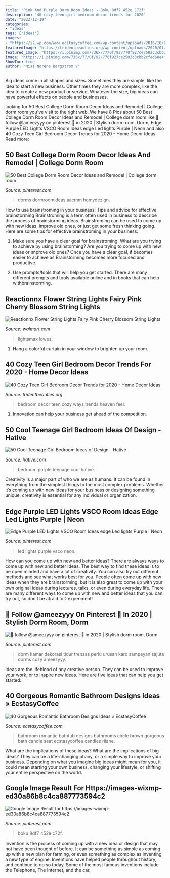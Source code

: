 ```yaml
---
title: "Pink And Purple Dorm Room Ideas ~ Boku 8df7 452e C72f"
description: "40 cozy teen girl bedroom decor trends for 2020"
date: "2022-12-19"
categories:
- "ideas"
tags: ["ideas"]
images:
- "https://i2.wp.com/www.ecstasycoffee.com/wp-content/uploads/2016/10/Beautiful-Circle-Bathtub-with-Brown-Seat.jpg?resize=673%2C900"
featuredImage: "https://tridentbeauties.org/wp-content/uploads/2020/01/cozy-teen-girl-bedroom-decor-trends-for-2020-awesome-77-ways-to-make-your-bedroom-feel-like-heaven-34-in-2020-of-cozy-teen-girl-bedroom-decor-trends-for-2020.jpg"
featured_image: "https://i.pinimg.com/736x/77/0f/92/770f927ce2502c3cbb2cfed68e4fae11.jpg"
image: "https://i.pinimg.com/736x/77/0f/92/770f927ce2502c3cbb2cfed68e4fae11.jpg"
ShowToc: true
author: "Miss Norene Bergstrom V"
---
```



Big ideas come in all shapes and sizes. Sometimes they are simple, like the idea to start a new business. Other times they are more complex, like the idea to create a new product or service. Whatever the size, big ideas can have powerful effects on people and businesses.

	

		
looking for 50 Best College Dorm Room Decor Ideas and Remodel | College dorm room you've visit to the right web. We have 8 Pics about 50 Best College Dorm Room Decor Ideas and Remodel | College dorm room like 🦋 follow @ameezyyy on pinterest 🦋 in 2020 | Stylish dorm room, Dorm, Edge Purple LED Lights VSCO Room Ideas edge Led lights Purple | Neon and also 40 Cozy Teen Girl Bedroom Decor Trends for 2020 - Home Decor Ideas. Read more:
		
    
## 50 Best College Dorm Room Decor Ideas And Remodel | College Dorm Room

<img loading=lazy src="https://i.pinimg.com/736x/77/0f/92/770f927ce2502c3cbb2cfed68e4fae11.jpg" onerror="this.onerror=null;this.src='https://tse2.mm.bing.net/th?id=OIP.CfLhlepSyN6B2FLk0mXeSgHaJ3&amp;pid=15.1';" alt="50 Best College Dorm Room Decor Ideas and Remodel | College dorm room">

_Source: pinterest.com_

>dorms dormroomideas aacmm homydezign. 

	

How to use brainstroming in your business: Tips and advice for effective brainstorming
Brainstroming is a term often used in business to describe the process of brainstorming ideas. Brainstroming can be used to come up with new ideas, improve old ones, or just get some fresh thinking going. Here are some tips for effective brainstroming in your business: 
1. Make sure you have a clear goal for brainstroming. What are you trying to achieve by using brainstorming? Are you trying to come up with new ideas or improve old ones? Once you have a clear goal, it becomes easier to achieve as Brainstorming becomes more focused and productive. 

2. Use prompts/tools that will help you get started. There are many different prompts and tools available online and in books that can help withbrainstorming.

    
## Reactionnx Flower String Lights Fairy Pink Cherry Blossom String Lights

<img loading=lazy src="https://i5.walmartimages.com/asr/20d15abe-09fb-4bc1-a528-d49e0bdf4d5f_1.1b39d5558b90c4da50b8bc0d6dac19ce.jpeg" onerror="this.onerror=null;this.src='https://tse3.mm.bing.net/th?id=OIP.tWpNDt6u3srPm9aBrwrd3AHaHZ&amp;pid=15.1';" alt="Reactionnx Flower String Lights Fairy Pink Cherry Blossom String Lights">

_Source: walmart.com_

>lightsmax lowes. 

	

1. Hang a colorful curtain in your window to brighten up your room.

    
## 40 Cozy Teen Girl Bedroom Decor Trends For 2020 - Home Decor Ideas

<img loading=lazy src="https://tridentbeauties.org/wp-content/uploads/2020/01/cozy-teen-girl-bedroom-decor-trends-for-2020-awesome-77-ways-to-make-your-bedroom-feel-like-heaven-34-in-2020-of-cozy-teen-girl-bedroom-decor-trends-for-2020.jpg" onerror="this.onerror=null;this.src='https://tse3.mm.bing.net/th?id=OIP.jdjP5vYuSBJA57qrA8SF3gHaJ2&amp;pid=15.1';" alt="40 Cozy Teen Girl Bedroom Decor Trends for 2020 - Home Decor Ideas">

_Source: tridentbeauties.org_

>bedroom decor teen cozy ways trends heaven feel. 

	

1. Innovation can help your business get ahead of the competition.

    
## 50 Cool Teenage Girl Bedroom Ideas Of Design - Hative

<img loading=lazy src="https://hative.com/wp-content/uploads/2013/07/purple-girl-bedroom-2836.jpg" onerror="this.onerror=null;this.src='https://tse3.mm.bing.net/th?id=OIP.HBU0QdbaFfs8KBn3BM3CqgHaLH&amp;pid=15.1';" alt="50 Cool Teenage Girl Bedroom Ideas of Design - Hative">

_Source: hative.com_

>bedroom purple teenage cool hative. 

	

Creativity is a major part of who we are as humans. It can be found in everything from the simplest things to the most complex problems. Whether it’s coming up with new ideas for your business or designing something unique, creativity is essential for any individual or organization.

    
## Edge Purple LED Lights VSCO Room Ideas Edge Led Lights Purple | Neon

<img loading=lazy src="https://i.pinimg.com/736x/20/d3/dc/20d3dc007fbee69bd423b807d444570b.jpg" onerror="this.onerror=null;this.src='https://tse1.mm.bing.net/th?id=OIP.WKcFzYSYS-02FSpyU2R58AHaHN&amp;pid=15.1';" alt="Edge Purple LED Lights VSCO Room Ideas edge Led lights Purple | Neon">

_Source: pinterest.com_

>led lights purple vsco neon. 

	

How can you come up with new and better ideas?
There are always ways to come up with new and better ideas. The best way to find these ideas is to be open minded and have a lot of creativity. You can also try out different methods and see what works best for you. People often come up with new ideas when they are brainstorming, but it is also great to come up with your own original ideas during lectures, talks, or even during everyday life. There are many different ways to come up with new and better ideas that you can try out, so don’t be afraid toD experiment!

    
## 🦋 Follow @ameezyyy On Pinterest 🦋 In 2020 | Stylish Dorm Room, Dorm

<img loading=lazy src="https://i.pinimg.com/736x/be/49/93/be49933be118f78315cd4e880cbfc120.jpg" onerror="this.onerror=null;this.src='https://tse2.mm.bing.net/th?id=OIP.xQYtkLsRLbfZvZcAmmUrXAHaNK&amp;pid=15.1';" alt="🦋 follow @ameezyyy on pinterest 🦋 in 2020 | Stylish dorm room, Dorm">

_Source: pinterest.com_

>dorm kamar dekorasi tidur trenzas perlu urusan karo sampeyan sajuta dorms cozy ameezyyy. 

	

Ideas are the lifeblood of any creative person. They can be used to improve your work, or to inspire new ideas. Here are five ideas that can help you get started: 

    
## 40 Gorgeous Romantic Bathroom Designs Ideas » EcstasyCoffee

<img loading=lazy src="https://i2.wp.com/www.ecstasycoffee.com/wp-content/uploads/2016/10/Beautiful-Circle-Bathtub-with-Brown-Seat.jpg?resize=673%2C900" onerror="this.onerror=null;this.src='https://tse3.mm.bing.net/th?id=OIP.Pjlrg1Mk-c90_UL5xVT0vwHaJ5&amp;pid=15.1';" alt="40 Gorgeous Romantic Bathroom Designs Ideas » EcstasyCoffee">

_Source: ecstasycoffee.com_

>bathroom romantic bathtub designs bathrooms circle brown gorgeous bath candle seat ecstasycoffee candles rilane. 

	

What are the implications of these ideas?
What are the implications of big ideas? They can be a life-changingiphany, or a simple way to improve your business. Depending on what you imagine big ideas might mean for you, it could mean starting your own business, changing your lifestyle, or shifting your entire perspective on the world.

    
## Google Image Result For Https://images-wixmp-ed30a86b8c4ca887773594c2

<img loading=lazy src="https://i.pinimg.com/736x/8e/19/c2/8e19c2689b526dd24684d171cf2ff63c.jpg" onerror="this.onerror=null;this.src='https://tse2.mm.bing.net/th?id=OIP.ArmKW9HcZ6UzYBcYAvpuDAHaEC&amp;pid=15.1';" alt="Google Image Result for https://images-wixmp-ed30a86b8c4ca887773594c2">

_Source: pinterest.com_

>boku 8df7 452e c72f. 

	

Invention is the process of coming up with a new idea or design that may not have been thought of before. It can be something as simple as coming up with a new plan for farming, or even something as complex as inventing a new type of engine. Inventions have helped people throughout history, and continue to do so today. Some of the most famous inventions include the Telephone, The Internet, and the car.

